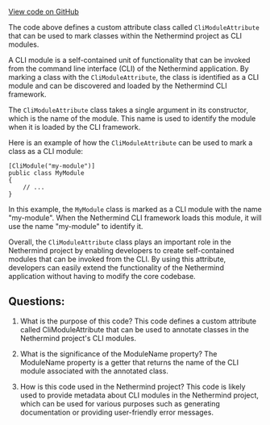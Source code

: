 [View code on GitHub](https://github.com/NethermindEth/nethermind/src/Nethermind/Nethermind.Cli/Modules/CliModuleAttribute.cs)

The code above defines a custom attribute class called `CliModuleAttribute` that can be used to mark classes within the Nethermind project as CLI modules. 

A CLI module is a self-contained unit of functionality that can be invoked from the command line interface (CLI) of the Nethermind application. By marking a class with the `CliModuleAttribute`, the class is identified as a CLI module and can be discovered and loaded by the Nethermind CLI framework.

The `CliModuleAttribute` class takes a single argument in its constructor, which is the name of the module. This name is used to identify the module when it is loaded by the CLI framework. 

Here is an example of how the `CliModuleAttribute` can be used to mark a class as a CLI module:

```
[CliModule("my-module")]
public class MyModule
{
    // ...
}
```

In this example, the `MyModule` class is marked as a CLI module with the name "my-module". When the Nethermind CLI framework loads this module, it will use the name "my-module" to identify it.

Overall, the `CliModuleAttribute` class plays an important role in the Nethermind project by enabling developers to create self-contained modules that can be invoked from the CLI. By using this attribute, developers can easily extend the functionality of the Nethermind application without having to modify the core codebase.
## Questions: 
 1. What is the purpose of this code?
   This code defines a custom attribute called CliModuleAttribute that can be used to annotate classes in the Nethermind project's CLI modules.

2. What is the significance of the ModuleName property?
   The ModuleName property is a getter that returns the name of the CLI module associated with the annotated class.

3. How is this code used in the Nethermind project?
   This code is likely used to provide metadata about CLI modules in the Nethermind project, which can be used for various purposes such as generating documentation or providing user-friendly error messages.